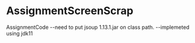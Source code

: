 # AssignmentScreenScrap
AssignmentCode
--need to put jsoup 1.13.1.jar on class path.
--implemeted using jdk11
